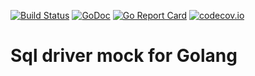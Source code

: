 [![Build Status](https://travis-ci.org/DATA-DOG/go-sqlmock.svg)](https://travis-ci.org/DATA-DOG/go-sqlmock)
[![GoDoc](https://godoc.org/github.com/DATA-DOG/go-sqlmock?status.svg)](https://godoc.org/github.com/DATA-DOG/go-sqlmock)
[![Go Report Card](https://goreportcard.com/badge/github.com/DATA-DOG/go-sqlmock)](https://goreportcard.com/report/github.com/DATA-DOG/go-sqlmock)
[![codecov.io](https://codecov.io/github/DATA-DOG/go-sqlmock/branch/master/graph/badge.svg)](https://codecov.io/github/DATA-DOG/go-sqlmock)

# Sql driver mock for Golang

